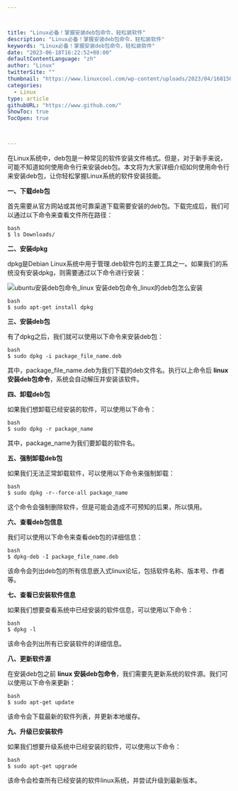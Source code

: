 ```yaml
---



title: "Linux必备！掌握安装deb包命令，轻松装软件"
description: "Linux必备！掌握安装deb包命令，轻松装软件"
keywords: "Linux必备！掌握安装deb包命令，轻松装软件"
date: "2023-06-18T16:22:52+08:00"
defaultContentLanguage: "zh"
author: "Linux"
twitterSite: ""
thumbnail: "https://www.linuxcool.com/wp-content/uploads/2023/04/1681502802534_0.jpg"
categories:
  - Linux
type: article
githubURL: "https://www.github.com/"
ShowToc: true
TocOpen: true



---
```


在Linux系统中，deb包是一种常见的软件安装文件格式。但是，对于新手来说，可能不知道如何使用命令行来安装deb包。本文将为大家详细介绍如何使用命令行来安装deb包，让你轻松掌握Linux系统的软件安装技能。

**一、下载deb包**

首先需要从官方网站或其他可靠渠道下载需要安装的deb包。下载完成后，我们可以通过以下命令来查看文件所在路径：

```
bash
$ ls Downloads/
```

**二、安装dpkg**

dpkg是Debian Linux系统中用于管理.deb软件包的主要工具之一。如果我们的系统没有安装dpkg，则需要通过以下命令进行安装：

![ubuntu安装deb包命令_linux 安装deb包命令_linux的deb包怎么安装](https://www.linuxcool.com/wp-content/uploads/2023/04/1681502802534_0.jpg)

```
bash
$ sudo apt-get install dpkg
```

**三、安装deb包**

有了dpkg之后，我们就可以使用以下命令来安装deb包：

```
bash
$ sudo dpkg -i package_file_name.deb
```

其中，package_file_name.deb为我们下载的deb文件名。执行以上命令后 **linux 安装deb包命令**，系统会自动解压并安装该软件。

**四、卸载deb包**

如果我们想卸载已经安装的软件，可以使用以下命令：

```
bash
$ sudo dpkg -r package_name
```

其中，package_name为我们要卸载的软件名。

**五、强制卸载deb包**

如果我们无法正常卸载软件，可以使用以下命令来强制卸载：

```
bash
$ sudo dpkg -r--force-all package_name
```

这个命令会强制删除软件，但是可能会造成不可预知的后果，所以慎用。

**六、查看deb包信息**

我们可以使用以下命令来查看deb包的详细信息：

```
bash
$ dpkg-deb -I package_file_name.deb
```

该命令会列出deb包的所有信息嵌入式linux论坛，包括软件名称、版本号、作者等。

**七、查看已安装软件信息**

如果我们想要查看系统中已经安装的软件信息，可以使用以下命令：

```
bash
$ dpkg -l
```

该命令会列出所有已安装软件的详细信息。

**八、更新软件源**

在安装deb包之前 **linux 安装deb包命令**，我们需要先更新系统的软件源。我们可以使用以下命令来更新：

```
bash
$ sudo apt-get update
```

该命令会下载最新的软件列表，并更新本地缓存。

**九、升级已安装软件**

如果我们想要升级系统中已经安装的软件，可以使用以下命令：

```
bash
$ sudo apt-get upgrade
```

该命令会检查所有已经安装的软件linux系统，并尝试升级到最新版本。